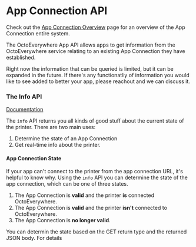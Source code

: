 # App Connection API

Check out the [App Connection Overview](App-Connection-Overview.md) page for an overview of the App Connection entire system. 

The OctoEverywhere App API allows apps to get information from the OctoEverywhere service relating to an existing App Connection they have established.

Right now the information that can be queried is limited, but it can be expanded in the future. If there's any functionatliy of information you would like to see added to better your app, please reachout and we can discuss it. 

### The Info API

[Documentation](../reference/App-Connection.v1.yaml/paths/~1appportal~1v1/get)

The `info` API returns you all kinds of good stuff about the current state of the printer. There are two main uses:

1) Determine the state of an App Connection
2) Get real-time info about the printer.

#### App Connection State

If your app can't connect to the printer from the app connection URL, it's helpful to know why. Using the `info` API you can determine the state of the app connection, which can be one of three states.

1) The App Connection is **valid** and the printer **is** connected OctoEverywhere.
2) The App Connection is **valid** and the printer **isn't** connected to OctoEverywhere.
3) The App Connection is **no longer valid**.

You can determin the state based on the GET return type and the returned JSON body. For details
